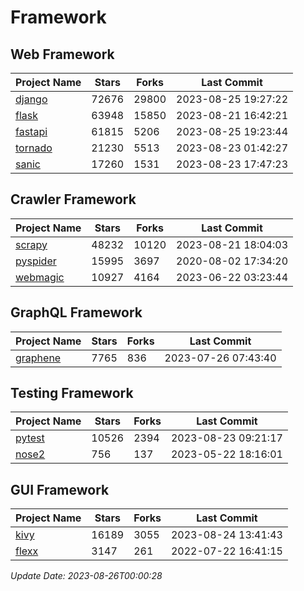 # Framework

## Web Framework
| Project Name | Stars | Forks | Last Commit |
| ------------ | ----- | ----- | ----------- |
| [django](https://github.com/django/django) | 72676 | 29800 | 2023-08-25 19:27:22 |
| [flask](https://github.com/pallets/flask) | 63948 | 15850 | 2023-08-21 16:42:21 |
| [fastapi](https://github.com/tiangolo/fastapi) | 61815 | 5206 | 2023-08-25 19:23:44 |
| [tornado](https://github.com/tornadoweb/tornado) | 21230 | 5513 | 2023-08-23 01:42:27 |
| [sanic](https://github.com/sanic-org/sanic) | 17260 | 1531 | 2023-08-23 17:47:23 |

## Crawler Framework
| Project Name | Stars | Forks | Last Commit |
| ------------ | ----- | ----- | ----------- |
| [scrapy](https://github.com/scrapy/scrapy) | 48232 | 10120 | 2023-08-21 18:04:03 |
| [pyspider](https://github.com/binux/pyspider) | 15995 | 3697 | 2020-08-02 17:34:20 |
| [webmagic](https://github.com/code4craft/webmagic) | 10927 | 4164 | 2023-06-22 03:23:44 |

## GraphQL Framework
| Project Name | Stars | Forks | Last Commit |
| ------------ | ----- | ----- | ----------- |
| [graphene](https://github.com/graphql-python/graphene) | 7765 | 836 | 2023-07-26 07:43:40 |

## Testing Framework
| Project Name | Stars | Forks | Last Commit |
| ------------ | ----- | ----- | ----------- |
| [pytest](https://github.com/pytest-dev/pytest) | 10526 | 2394 | 2023-08-23 09:21:17 |
| [nose2](https://github.com/nose-devs/nose2) | 756 | 137 | 2023-05-22 18:16:01 |

## GUI Framework
| Project Name | Stars | Forks | Last Commit |
| ------------ | ----- | ----- | ----------- |
| [kivy](https://github.com/kivy/kivy) | 16189 | 3055 | 2023-08-24 13:41:43 |
| [flexx](https://github.com/flexxui/flexx) | 3147 | 261 | 2022-07-22 16:41:15 |

*Update Date: 2023-08-26T00:00:28*